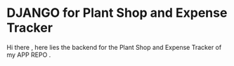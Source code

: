 # DJANGO for Plant Shop and Expense Tracker 

Hi there , here lies the backend for the Plant Shop and Expense Tracker of my APP REPO .
